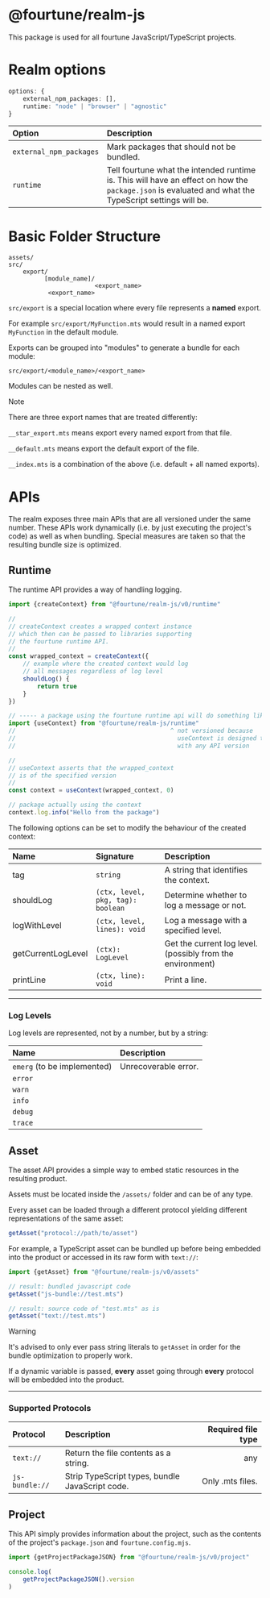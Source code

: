 # @fourtune/realm-js

This package is used for all fourtune JavaScript/TypeScript projects.

# Realm options

```ts
options: {
	external_npm_packages: [],
	runtime: "node" | "browser" | "agnostic"
}
```

|Option|Description|
|:---|:---|
|`external_npm_packages`|Mark packages that should not be bundled.|
|`runtime`|Tell fourtune what the intended runtime is. This will have an effect on how the `package.json` is evaluated and what the TypeScript settings will be.|

# Basic Folder Structure

```
assets/
src/
    export/
          [module_name]/
                        <export_name>
           <export_name>
```

`src/export` is a special location where every file represents a **named** export.

For example `src/export/MyFunction.mts` would result in a named export `MyFunction` in the default module.

Exports can be grouped into "modules" to generate a bundle for each module:

`src/export/<module_name>/<export_name>`

Modules can be nested as well.

> [!NOTE]  
> There are three export names that are treated differently:
> 
> `__star_export.mts` means export every named export from that file.
> 
> `__default.mts` means export the default export of the file.
> 
> `__index.mts` is a combination of the above (i.e. default + all named exports).

# APIs

The realm exposes three main APIs that are all versioned under the same number. These APIs work dynamically (i.e. by just executing the project's code) as well as when bundling. Special measures are taken so that the resulting bundle size is optimized.

## Runtime

The runtime API provides a way of handling logging.

```ts
import {createContext} from "@fourtune/realm-js/v0/runtime"

//
// createContext creates a wrapped context instance
// which then can be passed to libraries supporting
// the fourtune runtime API.
//
const wrapped_context = createContext({
    // example where the created context would log 
    // all messages regardless of log level
    shouldLog() {
        return true
    }
})

// ----- a package using the fourtune runtime api will do something like this internally: ----- 
import {useContext} from "@fourtune/realm-js/runtime"
//                                           ^ not versioned because
//                                             useContext is designed to work
//                                             with any API version

//
// useContext asserts that the wrapped_context
// is of the specified version
//
const context = useContext(wrapped_context, 0)

// package actually using the context
context.log.info("Hello from the package")
```

The following options can be set to modify the behaviour of the created context:

|Name|Signature|Description
|:---|:---|:---|
|tag|`string`|A string that identifies the context.|
|shouldLog|`(ctx, level, pkg, tag): boolean`|Determine whether to log a message or not.|
|logWithLevel|`(ctx, level, lines): void`|Log a message with a specified level.|
|getCurrentLogLevel|`(ctx): LogLevel`|Get the current log level. (possibly from the environment)|
|printLine|`(ctx, line): void`|Print a line.|

---

### Log Levels

Log levels are represented, not by a number, but by a string:

|Name|Description|
|:---|:---|
|`emerg` (to be implemented)|Unrecoverable error.|
|`error`||
|`warn`||
|`info`||
|`debug`||
|`trace`||

	
## Asset

The asset API provides a simple way to embed static resources in the resulting product.

Assets must be located inside the `/assets/` folder and can be of any type.

Every asset can be loaded through a different protocol yielding different representations of the same asset:

```ts
getAsset("protocol://path/to/asset")
```

For example, a TypeScript asset can be bundled up before being embedded into the product or accessed in its raw form with `text://`:

```ts
import {getAsset} from "@fourtune/realm-js/v0/assets"

// result: bundled javascript code
getAsset("js-bundle://test.mts")

// result: source code of "test.mts" as is
getAsset("text://test.mts")
```

> [!WARNING]  
> It's advised to only ever pass string literals to `getAsset` in order for the bundle optimization to properly work.
> 
> If a dynamic variable is passed, **every** asset going through **every** protocol will be embedded into the product. 

---

### Supported Protocols

|Protocol|Description|Required file type|
|:---|:---|---:|
|`text://`|Return the file contents as a string.|any|
|`js-bundle://`|Strip TypeScript types, bundle JavaScript code.|Only .mts files.|

## Project

This API simply provides information about the project, such as the contents of the project's `package.json` and `fourtune.config.mjs`.

```ts
import {getProjectPackageJSON} from "@fourtune/realm-js/v0/project"

console.log(
    getProjectPackageJSON().version
)
```

